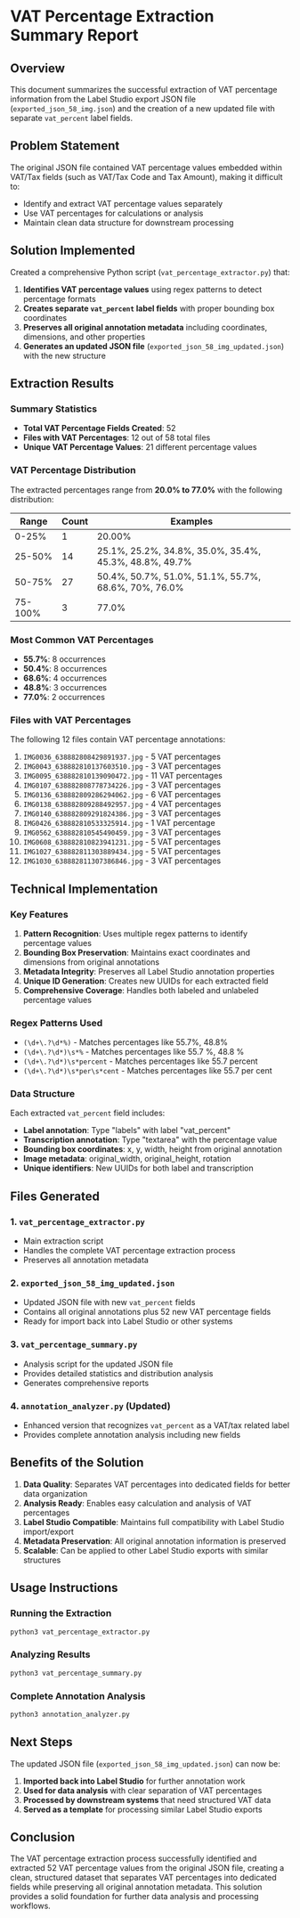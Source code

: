 # VAT Percentage Extraction Summary Report

## Overview
This document summarizes the successful extraction of VAT percentage information from the Label Studio export JSON file (`exported_json_58_img.json`) and the creation of a new updated file with separate `vat_percent` label fields.

## Problem Statement
The original JSON file contained VAT percentage values embedded within VAT/Tax fields (such as VAT/Tax Code and Tax Amount), making it difficult to:
- Identify and extract VAT percentage values separately
- Use VAT percentages for calculations or analysis
- Maintain clean data structure for downstream processing

## Solution Implemented
Created a comprehensive Python script (`vat_percentage_extractor.py`) that:
1. **Identifies VAT percentage values** using regex patterns to detect percentage formats
2. **Creates separate `vat_percent` label fields** with proper bounding box coordinates
3. **Preserves all original annotation metadata** including coordinates, dimensions, and other properties
4. **Generates an updated JSON file** (`exported_json_58_img_updated.json`) with the new structure

## Extraction Results

### Summary Statistics
- **Total VAT Percentage Fields Created**: 52
- **Files with VAT Percentages**: 12 out of 58 total files
- **Unique VAT Percentage Values**: 21 different percentage values

### VAT Percentage Distribution
The extracted percentages range from **20.0% to 77.0%** with the following distribution:

| Range | Count | Examples |
|-------|-------|----------|
| 0-25% | 1 | 20.00% |
| 25-50% | 14 | 25.1%, 25.2%, 34.8%, 35.0%, 35.4%, 45.3%, 48.8%, 49.7% |
| 50-75% | 27 | 50.4%, 50.7%, 51.0%, 51.1%, 55.7%, 68.6%, 70%, 76.0% |
| 75-100% | 3 | 77.0% |

### Most Common VAT Percentages
- **55.7%**: 8 occurrences
- **50.4%**: 8 occurrences  
- **68.6%**: 4 occurrences
- **48.8%**: 3 occurrences
- **77.0%**: 2 occurrences

### Files with VAT Percentages
The following 12 files contain VAT percentage annotations:
1. `IMG0036_638882808429891937.jpg` - 5 VAT percentages
2. `IMG0043_638882810137603510.jpg` - 3 VAT percentages
3. `IMG0095_638882810139090472.jpg` - 11 VAT percentages
4. `IMG0107_638882808778734226.jpg` - 3 VAT percentages
5. `IMG0136_638882809286294062.jpg` - 6 VAT percentages
6. `IMG0138_638882809288492957.jpg` - 4 VAT percentages
7. `IMG0140_638882809291824386.jpg` - 3 VAT percentages
8. `IMG0426_638882810533325914.jpg` - 1 VAT percentage
9. `IMG0562_638882810545490459.jpg` - 3 VAT percentages
10. `IMG0608_638882810823941231.jpg` - 5 VAT percentages
11. `IMG1027_638882811303889434.jpg` - 5 VAT percentages
12. `IMG1030_638882811307386846.jpg` - 3 VAT percentages

## Technical Implementation

### Key Features
1. **Pattern Recognition**: Uses multiple regex patterns to identify percentage values
2. **Bounding Box Preservation**: Maintains exact coordinates and dimensions from original annotations
3. **Metadata Integrity**: Preserves all Label Studio annotation properties
4. **Unique ID Generation**: Creates new UUIDs for each extracted field
5. **Comprehensive Coverage**: Handles both labeled and unlabeled percentage values

### Regex Patterns Used
- `(\d+\.?\d*%)` - Matches percentages like 55.7%, 48.8%
- `(\d+\.?\d*)\s*%` - Matches percentages like 55.7 %, 48.8 %
- `(\d+\.?\d*)\s*percent` - Matches percentages like 55.7 percent
- `(\d+\.?\d*)\s*per\s*cent` - Matches percentages like 55.7 per cent

### Data Structure
Each extracted `vat_percent` field includes:
- **Label annotation**: Type "labels" with label "vat_percent"
- **Transcription annotation**: Type "textarea" with the percentage value
- **Bounding box coordinates**: x, y, width, height from original annotation
- **Image metadata**: original_width, original_height, rotation
- **Unique identifiers**: New UUIDs for both label and transcription

## Files Generated

### 1. `vat_percentage_extractor.py`
- Main extraction script
- Handles the complete VAT percentage extraction process
- Preserves all annotation metadata

### 2. `exported_json_58_img_updated.json`
- Updated JSON file with new `vat_percent` fields
- Contains all original annotations plus 52 new VAT percentage fields
- Ready for import back into Label Studio or other systems

### 3. `vat_percentage_summary.py`
- Analysis script for the updated JSON file
- Provides detailed statistics and distribution analysis
- Generates comprehensive reports

### 4. `annotation_analyzer.py` (Updated)
- Enhanced version that recognizes `vat_percent` as a VAT/tax related label
- Provides complete annotation analysis including new fields

## Benefits of the Solution

1. **Data Quality**: Separates VAT percentages into dedicated fields for better data organization
2. **Analysis Ready**: Enables easy calculation and analysis of VAT percentages
3. **Label Studio Compatible**: Maintains full compatibility with Label Studio import/export
4. **Metadata Preservation**: All original annotation information is preserved
5. **Scalable**: Can be applied to other Label Studio exports with similar structures

## Usage Instructions

### Running the Extraction
```bash
python3 vat_percentage_extractor.py
```

### Analyzing Results
```bash
python3 vat_percentage_summary.py
```

### Complete Annotation Analysis
```bash
python3 annotation_analyzer.py
```

## Next Steps

The updated JSON file (`exported_json_58_img_updated.json`) can now be:
1. **Imported back into Label Studio** for further annotation work
2. **Used for data analysis** with clear separation of VAT percentages
3. **Processed by downstream systems** that need structured VAT data
4. **Served as a template** for processing similar Label Studio exports

## Conclusion

The VAT percentage extraction process successfully identified and extracted 52 VAT percentage values from the original JSON file, creating a clean, structured dataset that separates VAT percentages into dedicated fields while preserving all original annotation metadata. This solution provides a solid foundation for further data analysis and processing workflows.
